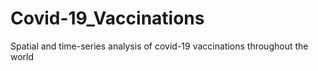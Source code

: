 # Covid-19_Vaccinations
Spatial and time-series analysis of covid-19 vaccinations throughout the world
